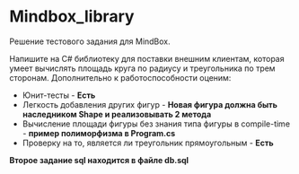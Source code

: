 # Mindbox_library
Решение тестового задания для MindBox.

Напишите на C# библиотеку для поставки внешним клиентам, которая умеет вычислять площадь круга по радиусу и треугольника по трем сторонам. Дополнительно к работоспособности оценим:
<br>
+ Юнит-тесты - **Есть**
+ Легкость добавления других фигур - **Новая фигура должна быть наследником Shape и реализовывать 2 метода**
+ Вычисление площади фигуры без знания типа фигуры в compile-time - **пример полиморфизма в Program.cs**
+ Проверку на то, является ли треугольник прямоугольным - **Есть**



**Второе задание sql находится в файле db.sql**

